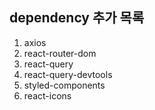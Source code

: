 ## dependency 추가 목록

1. axios
2. react-router-dom
3. react-query
4. react-query-devtools
5. styled-components
6. react-icons
